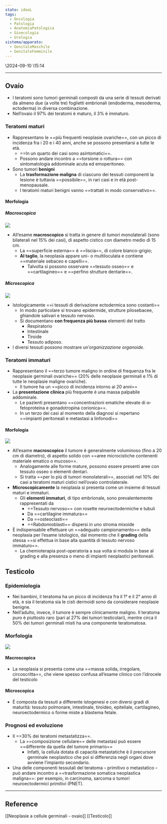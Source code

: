 ```yaml
---
stato: ideaL
tags:
  - Oncologia
  - Patologia
  - AnatomiaPatologica
  - Ginecologia
  - Urologia
sistema/apparato:
  - GenitaleMaschile
  - GenitaleFemminile
---
```


\2024-09-10 \15:14

--- 
## Ovaio
- I teratomi sono tumori germinali composti da una serie di tessuti derivati da almeno due (a volte tre) foglietti embrionali (endoderma, mesoderma, ectoderma) in diversa combinazione.
- Nell’ovaio il 97% dei teratomi è maturo, il 3% è immaturo.
### Teratomi maturi
- Rappresentano le ==più frequenti neoplasie ovariche==, con un picco di incidenza fra i 20 e i 40 anni, anche se possono presentarsi a tutte le età.
	- ==In un quarto dei casi sono asintomatici==.
	- Possono andare incontro a ==torsione o rottura== con sintomatologia addominale acuta ed emoperitoneo.
- Sono tumori **benigni**
	- La **trasformazione maligna** di ciascuno dei tessuti componenti la lesione è tuttavia ==possibile==, in rari casi e in età post- menopausale.
	- I teratomi maturi benigni vanno ==trattati in modo conservativo==.

#### Morfologia
##### Macroscopica
![](https://i.imgur.com/1oL2Wx0.png)

- All’esame **macroscopico** si tratta in genere di tumori monolaterali (sono bilaterali nel 15% dei casi), di aspetto cistico con diametro medio di 15 cm.
	- La ==superficie esterna== è ==liscia==, di colore bianco-grigio; 
	- **Al taglio**, la neoplasia appare uni- o multiloculata e contiene ==materiale sebaceo e capelli==.
		- Talvolta si possono osservare ==tessuto osseo== e ==cartilagineo== e ==perfino strutture dentarie==.
##### Microscopica
![](https://i.imgur.com/iwPLdEv.png)

- Istologicamente ==i tessuti di derivazione ectodermica sono costanti==
	- In modo particolare si trovano epidermide, strutture pilosebacee, ghiandole salivari e tessuto nervoso.
	- Si documentano **con frequenza più bassa** elementi del tratto
		- Respiratorio
		- Intestinale
		- Tiroide 
		- Tessuto adiposo. 
- I diversi tessuti possono mostrare un’*organizzazione organoide*.
### Teratomi immaturi
- Rappresentano il ==terzo tumore maligno in ordine di frequenza fra le neoplasie germinali ovariche== (20% delle neoplasie germinali e 1% di tutte le neoplasie maligne ovariche).
	- Il tumore ha un ==picco di incidenza intorno ai 20 anni== 
- La **presentazione clinica** più frequente è una massa palpabile addominale.
	- Le pazienti presentano ==concentrazioni ematiche elevate di α-fetoproteina e gonadotropina corionica==.
	- In un terzo dei casi al momento della diagnosi si repertano ==impianti peritoneali e metastasi a linfonodi==
#### Morfologia

![](https://i.imgur.com/I9QTYG1.png)

- All’esame **macroscopico** il tumore è generalmente voluminoso (fino a 20 cm di diametro), di aspetto solido con ==aree microcistiche contenenti materiale ematico o mucoso==. 
	- Analogamente alle forme mature, possono essere presenti aree con tessuto osseo o elementi dentari. 
	- Si tratta ==per lo più di tumori monolaterali==, associati nel 10% dei casi a teratomi maturi cistici nell’ovaio controlaterale. 
- **Microscopicamente** la neoplasia si presenta come un insieme di tessuti maturi e immaturi.
	- Gli **elementi immaturi**, di tipo embrionale, sono prevalentemente rappresentati da
		- ==Tessuto nervoso== con rosette neuroectodermiche e tubuli
		- Da ==cartilagine immatura==
		- Da ==osteoclasti== 
		- ==Rabdomioblasti== dispersi in uno stroma mixoide
- È indispensabile effettuare un ==adeguato campionamento== della neoplasia per l’esame istologico, dal momento che il **grading** della stessa ==si effettua in base alla quantità di tessuto nervoso immaturo==.
	- La chemioterapia post-operatoria a sua volta si modula in base al grading e alla presenza o meno di impianti neoplastici peritoneali.

## Testicolo

### Epidemiologia
- Nei bambini, il teratoma ha un picco di incidenza fra il 1° e il 2° anno di età, e sia il teratoma sia le cisti dermoidi sono da considerare neoplasie benigne.
- Nell’adulto, invece, il tumore è sempre clinicamente maligno. Il teratoma puro è piuttosto raro (pari al 27% dei tumori testicolari), mentre circa il 50% dei tumori germinali misti ha una componente teratomatosa.
### Morfologia
![](https://i.imgur.com/5CyvBCV.png)

#### Macroscopica
- La neoplasia si presenta come una ==massa solida, irregolare, circoscritta==, che viene spesso confusa all’esame clinico con l’idrocele del testicolo
#### Microscopica
- È composta da tessuti a differente istogenesi e con diversi gradi di maturità: tessuto polmonare, intestinale, tiroideo, epiteliale, cartilagineo, neuroectodermico o forme miste a blastema fetale.
### Prognosi ed evoluzione
- Il ==30% dei teratomi metastatizza==.
	- La ==composizione cellulare== delle metastasi può essere ==differente da quella del tumore primario==
		- Infatti, la cellula dotata di capacità metastatiche è il precursore germinale neoplastico che poi si differenzia negli organi dove avviene l’impianto secondario.
- Una delle componenti tessutali del teratoma – primitivo o metastatico – può andare incontro a ==trasformazione somatica neoplastica maligna==: per esempio, in carcinoma, sarcoma o tumori neuroectodermici primitivi (PNET).






--- 
## Reference
[[Neoplasie a cellule germinali - ovaio]]
[[Testicolo]]